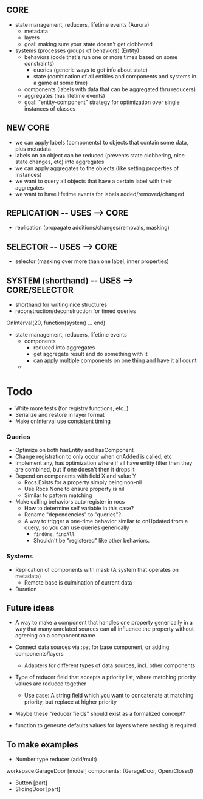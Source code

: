 ## CORE
- state management, reducers, lifetime events (Aurora)
    - metadata
    - layers
    - goal: making sure your state doesn't get clobbered
- systems (processes groups of behaviors) (Entity)
    - behaviors (code that's run one or more times based on some constraints)
        - queries (generic ways to get info about state)
        - state (combination of all entities and components and systems in a game at some time)
    - components (labels with data that can be aggregated thru reducers)
    - aggregates (has lifetime events)
    - goal: "entity-component" strategy for optimization over single instances of classes

## NEW CORE
- we can apply labels (components) to objects that contain some data, plus metadata
- labels on an object can be reduced (prevents state clobbering, nice state changes, etc) into aggregates
- we can apply aggregates to the objects (like setting properties of Instances)
- we want to query all objects that have a certain label with their aggregates
- we want to have lifetime events for labels added/removed/changed

## REPLICATION -- USES --> CORE
- replication (propagate additions/changes/removals, masking)

## SELECTOR -- USES --> CORE
- selector (masking over more than one label, inner properties)

## SYSTEM (shorthand) -- USES --> CORE/SELECTOR
- shorthand for writing nice structures
- reconstruction/deconstruction for timed queries

OnInterval(20, function(system) ... end)

- state management, reducers, lifetime events
    - components
        - reduced into aggregates
        - get aggregate result and do something with it
        - can apply multiple components on one thing and have it all count
    - 

# Todo
- Write more tests (for registry functions, etc..)
- Serialize and restore in layer format
- Make onInterval use consistent timing


### Queries
- Optimize on both hasEntity and hasComponent
- Change registration to only occur when onAdded is called, etc
- Implement any, has optimization where if all have entity filter then they are combined, but if one doesn't then it drops it
- Depend on components with field X and value Y
  - Rocs.Exists for a property simply being non-nil
  - Use Rocs.None to ensure property is nil
  - Similar to pattern matching
- Make calling behaviors auto register in rocs
  - How to determine self variable in this case?
  - Rename "dependencies" to "queries"?
  - A way to trigger a one-time behavior similar to onUpdated from a query, so you can use queries generically
    - `findOne`, `findAll`
    - Shouldn't be "registered" like other behaviors.

### Systems
- Replication of components with mask (A system that operates on metadata)
  - Remote base is culmination of current data
- Duration

## Future ideas

- A way to make a component that handles one property generically in a way that many unrelated sources can all influence the property without agreeing on a component name

- Connect data sources via :set for base component, or adding components/layers
  - Adapters for different types of data sources, incl. other components

- Type of reducer field that accepts a priority list, where matching priority values are reduced together
  - Use case: A string field which you want to concatenate at matching priority, but replace at higher priority
- Maybe these "reducer fields" should exist as a formalized concept?
- function to generate defaults values for layers where nesting is required

## To make examples

- Number type reducer (add/mult)

workspace.GarageDoor [model] components: {GarageDoor, Open/Closed}
- Button [part]
- SlidingDoor [part]

